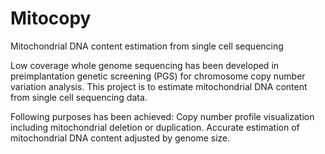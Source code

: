 # Mitocopy
Mitochondrial DNA content estimation from single cell sequencing

Low coverage whole genome sequencing has been developed in preimplantation genetic screening (PGS) for chromosome copy number variation analysis. This project is to estimate mitochondrial DNA content from single cell sequencing data.

Following purposes has been achieved:
Copy number profile visualization including mitochondrial deletion or duplication.
Accurate estimation of mitochondrial DNA content adjusted by genome size.
